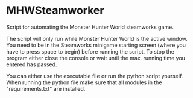 # MHWSteamworker
Script for automating the Monster Hunter World steamworks game. 

The script will only run while Monster Hunter World is the active window.
You need to be in the Steamworks minigame starting screen (where you have to press space to begin) before running the script.
To stop the program either close the console or wait until the max. running time you entered has passed.

You can either use the executable file or run the python script yourself.
When running the python file make sure that all modules in the "requirements.txt" are installed.
